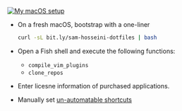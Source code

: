 [![My macOS setup][My macOS setup image]][My macOS setup link]

[My macOS setup image]: https://raw.githubusercontent.com/sam-hosseini/dotfiles/master/images/aesthetics.png
[My macOS setup link]: https://twitter.com/sam_hosseini_

* On a fresh macOS, bootstrap with a one-liner
  ```bash
  curl -sL bit.ly/sam-hosseini-dotfiles | bash
  ```

* Open a Fish shell and execute the following functions:
  * `compile_vim_plugins`
  * `clone_repos`

* Enter licesne information of purchased applications.
* Manually set [un-automatable shortcuts](https://github.com/sam-hosseini/dotfiles/blob/master/shortcuts/shortcuts.md#un-automatable-shortcuts)
